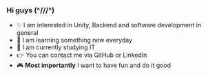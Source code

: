 ### Hi guys (^///^)

- ✨ I am interested in Unity, Backend and software development in general
- 📕 I am learning something new everyday
- 🏫 I am currently studying IT
- 👉 You can contact me via GitHub or LinkedIn
- 🎮 <b>Most importantly</b> I want to have fun and do it good
